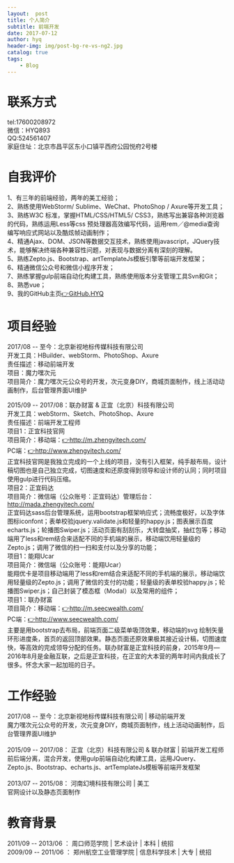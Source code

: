 ```yaml
---
layout:  post
title: 个人简介
subtitle: 前端开发
date: 2017-07-12
author: hyq
header-img: img/post-bg-re-vs-ng2.jpg
catalog: true
tags:
    - Blog
---
```


# 联系方式
tel:17600208972<br/>
微信：HYQ893<br/>
QQ:524561407<br/>
家庭住址：北京市昌平区东小口镇平西府公园悦府2号楼

# 自我评价

1、有三年的前端经验，两年的美工经验；<br/>
2、熟练使用WebStorm/ Sublime、WeChat、PhotoShop / Axure等开发工具；<br/>
3、熟练W3C 标准，掌握HTML/CSS/HTML5/ CSS3，熟练写出兼容各种浏览器的代码，熟练运用Less等css 预处理器高效编写代码，运用rem／@media查询 编写响应式网站以及酷炫帧动画制作；<br/>
4、精通Ajax、DOM、JSON等数据交互技术，熟练使用javascript，JQuery技术，能够解决终端各种兼容性问题，对表现与数据分离有深刻的理解。<br/>
5、熟练Zepto.js、Bootstrap、artTemplateJs模板引擎等前端开发框架；<br/>
6、精通微信公众号和微信小程序开发；<br/>
7、熟练掌握gulp前端自动化构建工具，熟练使用版本分支管理工具Svn和Git；<br/>
8、熟悉vue；<br/>
9、我的GitHub主页<a href="https://github.com/hanyuqian">👉GitHub.HYQ</a>

# 项目经验
2017/08 -- 至今：北京新视地标传媒科技有限公司<br/>
开发工具：HBuilder、webStorm、PhotoShop、Axure<br/>
责任描述：移动前端开发<br/>
项目：魔力嘿次元<br/>
项目简介：魔力嘿次元公众号的开发，次元变身DIY，商城页面制作，线上活动动画制作，后台管理界面UI维护

2015/09 -- 2017/08：联办财富 & 正宜（北京）科技有限公司<br/>
开发工具：webStorm、Sketch、PhotoShop、Axure<br/>
责任描述：前端开发工程师<br/>
项目1：正宜科技官网<br/>
项目简介：移动端：<a href="http://m.zhengyitech.com/">👉http://m.zhengyitech.com/</a> <br/>
PC端：<a href="http://www.zhengyitech.com/">👉http://www.zhengyitech.com/</a><br/> 
正宜科技官网是我独立完成的一个上线的项目，没有引入框架，纯手敲布局，设计稿切图也是自己独立完成，切图速度和还原度得到领导和设计师的认同；同时项目使用gulp进行代码压缩。<br/>
项目2：正宜码达<br/>
项目简介：微信端（公众账号：正宜码达）管理后台：http://mada.zhengyitech.com/ <br/> 
正宜码达sass后台管理系统，运用bootstrap框架响应式；流畅度极好，以及字体图标iconfont；表单校验jquery.validate.js和轻量的happy.js；图表展示百度echarts.js；轮播图Swiper.js；活动页面有刮刮乐，大转盘抽奖，抽红包等；移动端用了less和rem结合来适配不同的手机端的展示，移动端饮用轻量级的Zepto.js；调用了微信的扫一扫和支付以及分享的功能；<br/>
项目1：能翔Ucar<br/>
项目简介：微信端（公众账号：能翔Ucar）<br/> 
能翔优卡是项目移动端用了less和rem结合来适配不同的手机端的展示，移动端饮用轻量级的Zepto.js；调用了微信的支付的功能；轻量级的表单校验happy.js；轮播图Swiper.js；自己封装了模态框（Modal）以及常用的组件；<br/>
项目1：联办财富<br/>
项目简介：移动端：<a href="http://m.seecwealth.com/">👉http://m.seecwealth.com/</a> <br/>
PC端：<a href="http://www.seecwealth.com/">👉http://www.seecwealth.com/</a><br/> 
主要是用bootstrap去布局，前端页面二级菜单吸顶效果，移动端的svg 绘制矢量环形进度条，首页的返回顶部效果。静态页面还原效果极其接近设计稿，切图速度快，等高效的完成领导分配的任务。联办财富是正宜科技的前身，2015年9月—2016年8月是金融互联，之后是正宜科技，在正宜的大本营的两年时间内我成长了很多。怀念大家一起加班的日子。<br/>


# 工作经验

2017/08 -- 至今：北京新视地标传媒科技有限公司 | 移动前端开发<br/>
魔力嘿次元公众号的开发，次元变身DIY，商城页面制作，线上活动动画制作，后台管理界面UI维护<br/><br/>
2015/09 -- 2017/08：	正宜（北京）科技有限公司 & 联办财富 | 前端开发工程师<br/>
前后端分离，混合开发，使用gulp前端自动化构建工具，运用JQuery、Zepto.js、Bootstrap、echarts.js、artTemplateJs模板等前端开发框架<br/><br/>
2013/07 -- 2015/08：	河南幻境科技有限公司 | 美工<br/>
官网设计以及静态页面制作<br/>

# 教育背景

2011/09 -- 2013/06 ： 周口师范学院 | 艺术设计 | 本科 | 统招<br/>
2009/09 -- 2011/06 ： 郑州航空工业管理学院 | 信息科学技术 | 大专 | 统招<br/>
